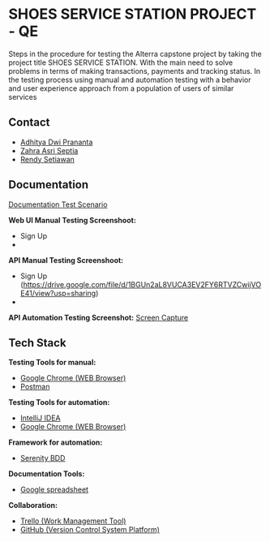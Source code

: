
# SHOES SERVICE STATION PROJECT - QE

Steps in the procedure for testing the Alterra capstone project by taking the project title SHOES SERVICE STATION.
With the main need to solve problems in terms of making transactions, payments and tracking status.
In the testing process using manual and automation testing with a behavior and user experience approach from a population of users of similar services


## Contact

- [Adhitya Dwi Prananta](https://github.com/Adhitya87)
- [Zahra Asri Septia ](https://github.com/zahrasept)
- [Rendy Setiawan](https://github.com/rndsetiawan)


## Documentation

[Documentation Test Scenario](https://docs.google.com/spreadsheets/d/1TdS7NosiHK3OgMC5G-ekEdm0XI-P05fisq8BUzZf5Zo/edit#gid=659909770)


**Web UI Manual Testing Screenshoot:**
- Sign Up 
- 

**API Manual Testing Screenshoot:**
- Sign Up (https://drive.google.com/file/d/1BGUn2aL8VUCA3EV2FY6RTVZCwijVOE41/view?usp=sharing)
- 

**API Automation Testing Screenshot:**
[Screen Capture](https://github.com/alta-shoes-and-care/QE/tree/main/SS/API%20automation)



## Tech Stack

**Testing Tools for manual:**
- [Google Chrome (WEB Browser)](https://www.google.com/chrome/)
- [Postman](https://www.postman.com/)

**Testing Tools for automation:** 
- [IntelliJ IDEA](https://www.jetbrains.com/idea/)
- [Google Chrome (WEB Browser)](https://www.google.com/chrome/)

**Framework for automation:**
- [Serenity BDD](https://serenity-bdd.info/)

**Documentation Tools:** 
- [Google spreadsheet](https://www.google.com/sheets/about/)

**Collaboration:**
- [Trello (Work Management Tool)](https://trello.com/)
- [GitHub (Version Control System Platform)](https://github.com/)

